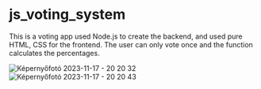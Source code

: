 # js_voting_system
This is a voting app used Node.js to create the backend, and used pure HTML, CSS for the frontend.
The user can only vote once and the function calculates the percentages.

![Képernyőfotó 2023-11-17 - 20 20 32](https://github.com/FullSteakDev/js_voting_system/assets/78823085/f8017048-cd73-4d49-9f03-d43184b93038)
![Képernyőfotó 2023-11-17 - 20 20 43](https://github.com/FullSteakDev/js_voting_system/assets/78823085/5d245c42-2f33-410a-825f-714c7403648c)
